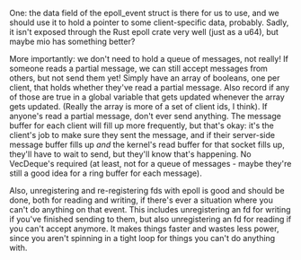 One: the data field of the epoll\_event struct is there for us to use, and we should use it to hold a pointer to some client-specific data, probably. Sadly, it isn't exposed through the Rust epoll crate very well (just as a u64), but maybe mio has something better?

More importantly: we don't need to hold a queue of messages, not really! If someone reads a partial message, we can still accept messages from others, but not send them yet! Simply have an array of booleans, one per client, that holds whether they've read a partial message. Also record if any of those are true in a global variable that gets updated whenever the array gets updated. (Really the array is more of a set of client ids, I think). If anyone's read a partial message, don't ever send anything. The message buffer for each client will fill up more frequently, but that's okay: it's the client's job to make sure they sent the message, and if their server-side message buffer fills up *and* the kernel's read buffer for that socket fills up, they'll have to wait to send, but they'll know that's happening. No VecDeque's required (at least, not for a queue of messages - maybe they're still a good idea for a ring buffer for each message).

Also, unregistering and re-registering fds with epoll is good and should be done, both for reading and writing, if there's ever a situation where you can't do anything on that event. This includes unregistering an fd for writing if you've finished sending to them, but also unregistering an fd for reading if you can't accept anymore. It makes things faster and wastes less power, since you aren't spinning in a tight loop for things you can't do anything with.
